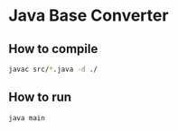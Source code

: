 # Java Base Converter

## How to compile 
```bash
javac src/*.java -d ./
```

## How to run
```bash
java main
```